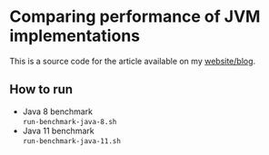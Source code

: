# Comparing performance of JVM implementations

This is a source code for the article available on my [website/blog](https://www.fineconstant.com/posts/comparing-jvm-performance/).


## How to run

- Java 8 benchmark  
  `run-benchmark-java-8.sh`
- Java 11 benchmark  
  `run-benchmark-java-11.sh`
